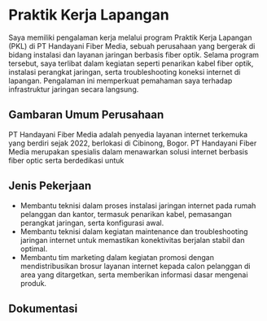 # Praktik Kerja Lapangan

Saya memiliki pengalaman kerja melalui program Praktik Kerja Lapangan (PKL) di PT Handayani Fiber Media, sebuah perusahaan yang bergerak di bidang instalasi dan layanan jaringan berbasis fiber optik. Selama program tersebut, saya terlibat dalam kegiatan seperti penarikan kabel fiber optik, instalasi perangkat jaringan, serta troubleshooting koneksi internet di lapangan. Pengalaman ini memperkuat pemahaman saya terhadap infrastruktur jaringan secara langsung.

## Gambaran Umum Perusahaan

PT Handayani Fiber Media adalah penyedia layanan internet terkemuka yang berdiri sejak 2022, berlokasi di Cibinong, Bogor. PT Handayani Fiber Media merupakan spesialis dalam menawarkan solusi internet berbasis fiber optic serta berdedikasi untuk

## Jenis Pekerjaan

- Membantu teknisi dalam proses instalasi jaringan internet pada rumah pelanggan dan kantor, termasuk 
penarikan kabel, pemasangan perangkat jaringan, serta konfigurasi awal.
- Membantu teknisi dalam kegiatan maintenance dan troubleshooting jaringan internet untuk memastikan 
konektivitas berjalan stabil dan optimal.
- Membantu tim marketing dalam kegiatan promosi dengan mendistribusikan brosur layanan internet kepada 
calon pelanggan di area yang ditargetkan, serta memberikan informasi dasar mengenai produk.

## Dokumentasi



